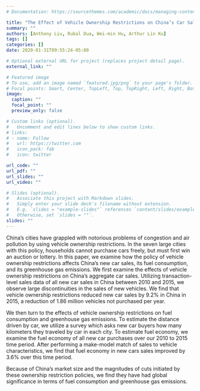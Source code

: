 ```yaml
---
# Documentation: https://sourcethemes.com/academic/docs/managing-content/

title: "The Effect of Vehicle Ownership Restrictions on China’s Car Sales, Fuel Consumption, and Greenhouse Gas Emissions"
summary: ""
authors: [Anthony Liu, Rubal Dua, Wei-min Hu, Arthur Lin Ku]
tags: []
categories: []
date: 2020-01-31T09:55:24-05:00

# Optional external URL for project (replaces project detail page).
external_link: ""

# Featured image
# To use, add an image named `featured.jpg/png` to your page's folder.
# Focal points: Smart, Center, TopLeft, Top, TopRight, Left, Right, BottomLeft, Bottom, BottomRight.
image:
  caption: ""
  focal_point: ""
  preview_only: false

# Custom links (optional).
#   Uncomment and edit lines below to show custom links.
# links:
# - name: Follow
#   url: https://twitter.com
#   icon_pack: fab
#   icon: twitter

url_code: ""
url_pdf: ""
url_slides: ""
url_video: ""

# Slides (optional).
#   Associate this project with Markdown slides.
#   Simply enter your slide deck's filename without extension.
#   E.g. `slides = "example-slides"` references `content/slides/example-slides.md`.
#   Otherwise, set `slides = ""`.
slides: ""
---
```


China’s cities have grappled with notorious problems of congestion and air pollution by using vehicle ownership restrictions. In the seven large cities with this policy, households cannot purchase cars freely, but must first win an auction or lottery. In this paper, we examine how the policy of vehicle ownership restrictions affects China’s new car sales, its fuel consumption, and its greenhouse gas emissions.
We first examine the effects of vehicle ownership restrictions on China’s aggregate car sales. Utilizing transaction-level sales data of all new car sales in China between 2010 and 2015, we observe large discontinuities in the sales of new vehicles. We find that vehicle ownership restrictions reduced new car sales by 9.2% in China in 2015, a reduction of 1.86 million vehicles not purchased per year.

We then turn to the effects of vehicle ownership restrictions on fuel consumption and greenhouse gas emissions. To estimate the distance driven by car, we utilize a survey which asks new car buyers how many kilometers they traveled by car in each city. To estimate fuel economy, we examine the fuel economy of all new car purchases over our 2010 to 2015 time period. After performing a make-model match of sales to vehicle characteristics, we find that fuel economy in new cars sales improved by 3.6% over this time period.

Because of China’s market size and the magnitudes of cuts initiated by these ownership restriction policies, we find they have had global significance in terms of fuel consumption and greenhouse gas emissions.